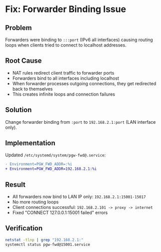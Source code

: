 # Fix: Forwarder Binding Issue

## Problem
Forwarders were binding to `:::port` (IPv6 all interfaces) causing routing loops when clients tried to connect to localhost addresses.

## Root Cause
- NAT rules redirect client traffic to forwarder ports
- Forwarders bind to all interfaces including localhost
- When forwarder processes outgoing connections, they get redirected back to themselves
- This creates infinite loops and connection failures

## Solution
Change forwarder binding from `:port` to `192.168.2.1:port` (LAN interface only).

## Implementation
Updated `/etc/systemd/system/pgw-fwd@.service`:

```diff
- Environment=PGW_FWD_ADDR=:%i  
+ Environment=PGW_FWD_ADDR=192.168.2.1:%i
```

## Result
- All forwarders now bind to LAN IP only: `192.168.2.1:15001-15017`
- No more routing loops
- Client connections successful: `192.168.2.101 -> proxy -> internet`
- Fixed "CONNECT 127.0.0.1:15001 failed" errors

## Verification
```bash
netstat -tlnp | grep "192.168.2.1:"
systemctl status pgw-fwd@15001.service
```
